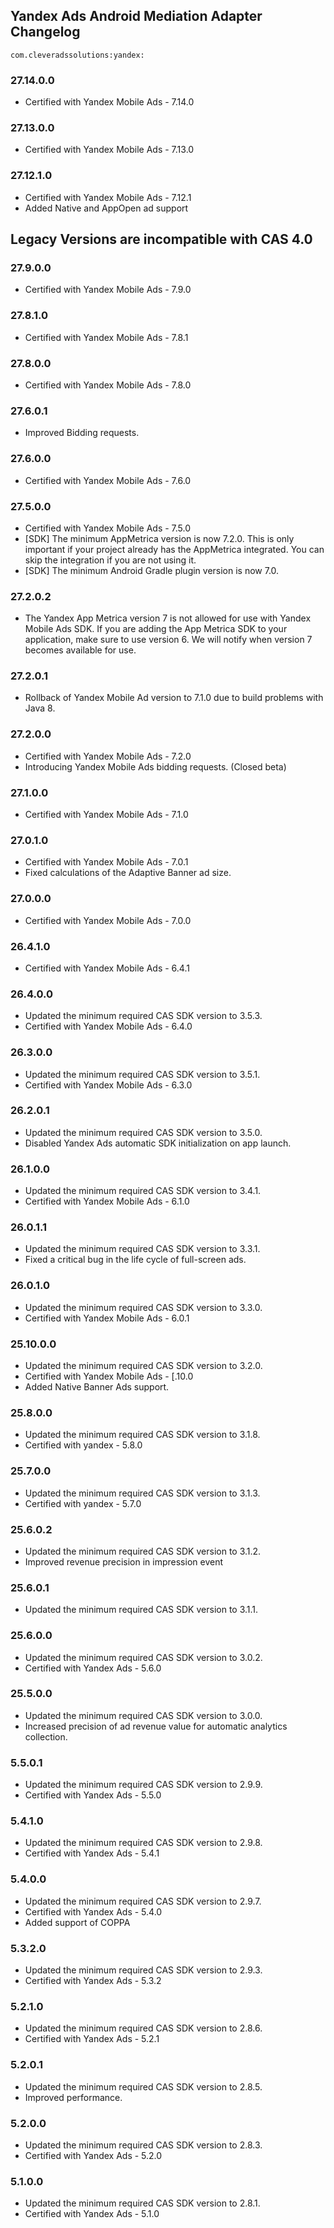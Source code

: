 ## Yandex Ads Android Mediation Adapter Changelog
`com.cleveradssolutions:yandex:`  

### 27.14.0.0
- Certified with Yandex Mobile Ads - 7.14.0

### 27.13.0.0
- Certified with Yandex Mobile Ads - 7.13.0

### 27.12.1.0
- Certified with Yandex Mobile Ads - 7.12.1
- Added Native and AppOpen ad support

## Legacy Versions are incompatible with CAS 4.0

### 27.9.0.0
- Certified with Yandex Mobile Ads - 7.9.0

### 27.8.1.0
- Certified with Yandex Mobile Ads - 7.8.1

### 27.8.0.0
- Certified with Yandex Mobile Ads - 7.8.0

### 27.6.0.1
- Improved Bidding requests.

### 27.6.0.0
- Certified with Yandex Mobile Ads - 7.6.0

### 27.5.0.0
- Certified with Yandex Mobile Ads - 7.5.0
- [SDK] The minimum AppMetrica version is now 7.2.0. This is only important if your project already has the AppMetrica integrated. You can skip the integration if you are not using it.
- [SDK] The minimum Android Gradle plugin version is now 7.0.

### 27.2.0.2
- The Yandex App Metrica version 7 is not allowed for use with Yandex Mobile Ads SDK. If you are adding the App Metrica SDK to your application, make sure to use version 6. We will notify when version 7 becomes available for use.

### 27.2.0.1
- Rollback of Yandex Mobile Ad version to 7.1.0 due to build problems with Java 8.

### 27.2.0.0
- Certified with Yandex Mobile Ads - 7.2.0
- Introducing Yandex Mobile Ads bidding requests. (Closed beta)

### 27.1.0.0
- Certified with Yandex Mobile Ads - 7.1.0

### 27.0.1.0
- Certified with Yandex Mobile Ads - 7.0.1
- Fixed calculations of the Adaptive Banner ad size.

### 27.0.0.0
- Certified with Yandex Mobile Ads - 7.0.0

### 26.4.1.0
- Certified with Yandex Mobile Ads - 6.4.1

### 26.4.0.0
- Updated the minimum required CAS SDK version to 3.5.3.
- Certified with Yandex Mobile Ads - 6.4.0

### 26.3.0.0
- Updated the minimum required CAS SDK version to 3.5.1.
- Certified with Yandex Mobile Ads - 6.3.0

### 26.2.0.1
- Updated the minimum required CAS SDK version to 3.5.0.
- Disabled Yandex Ads automatic SDK initialization on app launch.

### 26.1.0.0
- Updated the minimum required CAS SDK version to 3.4.1.
- Certified with Yandex Mobile Ads - 6.1.0

### 26.0.1.1
- Updated the minimum required CAS SDK version to 3.3.1.
- Fixed a critical bug in the life cycle of full-screen ads.

### 26.0.1.0
- Updated the minimum required CAS SDK version to 3.3.0.
- Certified with Yandex Mobile Ads - 6.0.1

### 25.10.0.0
- Updated the minimum required CAS SDK version to 3.2.0.
- Certified with Yandex Mobile Ads - [.10.0
- Added Native Banner Ads support.

### 25.8.0.0
- Updated the minimum required CAS SDK version to 3.1.8.
- Certified with yandex - 5.8.0

### 25.7.0.0
- Updated the minimum required CAS SDK version to 3.1.3.
- Certified with yandex - 5.7.0

### 25.6.0.2
- Updated the minimum required CAS SDK version to 3.1.2.
- Improved revenue precision in impression event

### 25.6.0.1
- Updated the minimum required CAS SDK version to 3.1.1.

### 25.6.0.0
- Updated the minimum required CAS SDK version to 3.0.2.
- Certified with Yandex Ads - 5.6.0

### 25.5.0.0
- Updated the minimum required CAS SDK version to 3.0.0.
- Increased precision of ad revenue value for automatic analytics collection.

### 5.5.0.1
- Updated the minimum required CAS SDK version to 2.9.9.
- Certified with Yandex Ads - 5.5.0

### 5.4.1.0
- Updated the minimum required CAS SDK version to 2.9.8.
- Certified with Yandex Ads - 5.4.1

### 5.4.0.0
- Updated the minimum required CAS SDK version to 2.9.7.
- Certified with Yandex Ads - 5.4.0
- Added support of COPPA

### 5.3.2.0
- Updated the minimum required CAS SDK version to 2.9.3.
- Certified with Yandex Ads - 5.3.2

### 5.2.1.0
- Updated the minimum required CAS SDK version to 2.8.6.
- Certified with Yandex Ads - 5.2.1

### 5.2.0.1
- Updated the minimum required CAS SDK version to 2.8.5.
- Improved performance.

### 5.2.0.0
- Updated the minimum required CAS SDK version to 2.8.3.
- Certified with Yandex Ads - 5.2.0

### 5.1.0.0
- Updated the minimum required CAS SDK version to 2.8.1.
- Certified with Yandex Ads - 5.1.0